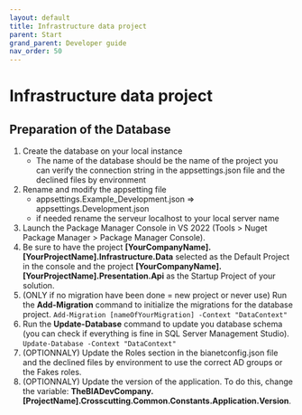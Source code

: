 ```yaml
---
layout: default
title: Infrastructure data project
parent: Start
grand_parent: Developer guide
nav_order: 50
---
```

# Infrastructure data project

## Preparation of the Database

1. Create the database on your local instance
    - The name of the database should be the name of the project you can verify the connection string in the appsettings.json file and the declined files by environment
2. Rename and modify the appsetting file
    - appsettings.Example_Development.json => appsettings.Development.json
    - if needed rename the serveur localhost to your local server name
3. Launch the Package Manager Console in VS 2022 (Tools > Nuget Package Manager > Package Manager Console).
4. Be sure to have the project **[YourCompanyName].[YourProjectName].Infrastructure.Data** selected as the Default Project in the console and the project **[YourCompanyName].[YourProjectName].Presentation.Api** as the Startup Project of your solution.
5. (ONLY if no migration have been done = new project or never use) Run the **Add-Migration** command to initialize the migrations for the database project. `Add-Migration [nameOfYourMigration] -Context "DataContext"`
6. Run the **Update-Database** command to update you database schema (you can check if everything is fine in SQL Server Management Studio).  `Update-Database -Context "DataContext"`
7. (OPTIONNALY) Update the Roles section in the bianetconfig.json file and the declined files by environment to use the correct AD groups or the Fakes roles.
8. (OPTIONNALY) Update the version of the application. To do this, change the variable: **TheBIADevCompany.[ProjectName].Crosscutting.Common.Constants.Application.Version**.
